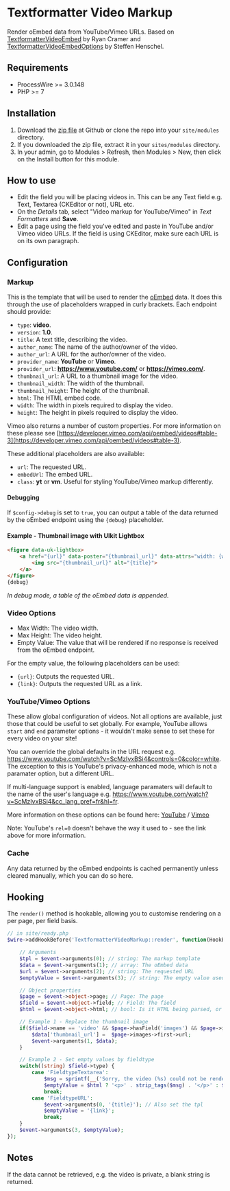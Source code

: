 # Textformatter Video Markup
Render oEmbed data from YouTube/Vimeo URLs. Based on [TextformatterVideoEmbed](https://modules.processwire.com/modules/textformatter-video-embed/) by Ryan Cramer and [TextformatterVideoEmbedOptions](https://modules.processwire.com/modules/textformatter-video-embed-options/) by Steffen Henschel.

## Requirements
* ProcessWire >= 3.0.148
* PHP >= 7

## Installation
1. Download the [zip file](https://github.com/nbcommunication/TextformatterVideoMarkup/archive/master.zip) at Github or clone the repo into your `site/modules` directory.
2. If you downloaded the zip file, extract it in your `sites/modules` directory.
3. In your admin, go to Modules > Refresh, then Modules > New, then click on the Install button for this module.

## How to use
- Edit the field you will be placing videos in. This can be any Text field e.g. Text, Textarea (CKEditor or not), URL etc.
- On the *Details* tab, select "Video markup for YouTube/Vimeo" in *Text Formatters* and **Save**.
- Edit a page using the field you've edited and paste in YouTube and/or Vimeo video URLs. If the field is using CKEditor, make sure each URL is on its own paragraph.

## Configuration

### Markup
This is the template that will be used to render the [oEmbed](https://oembed.com) data. It does this through the use of placeholders wrapped in curly brackets. Each endpoint should provide:

- `type`: **video**.
- `version`: **1.0**.
- `title`: A text title, describing the video.
- `author_name`: The name of the author/owner of the video.
- `author_url`: A URL for the author/owner of the video.
- `provider_name`: **YouTube** or **Vimeo**.
- `provider_url`: **https://www.youtube.com/** or **https://vimeo.com/**.
- `thumbnail_url`: A URL to a thumbnail image for the video.
- `thumbnail_width`: The width of the thumbnail.
- `thumbnail_height`: The height of the thumbnail.
- `html`: The HTML embed code.
- `width`: The width in pixels required to display the video.
- `height`: The height in pixels required to display the video.

Vimeo also returns a number of custom properties. For more information on these please see [https://developer.vimeo.com/api/oembed/videos#table-3](https://developer.vimeo.com/api/oembed/videos#table-3).

These additional placeholders are also available:
- `url`: The requested URL.
- `embedUrl`: The embed URL.
- `class`: **yt** or **vm**. Useful for styling YouTube/Vimeo markup differently.

#### Debugging
If `$config->debug` is set to `true`, you can output a table of the data returned by the oEmbed endpoint using the `{debug}` placeholder.

#### Example - Thumbnail image with UIkit Lightbox
```html
<figure data-uk-lightbox>
    <a href="{url}" data-poster="{thumbnail_url}" data-attrs="width: {width}; height: {height}">
        <img src="{thumbnail_url}" alt="{title}">
    </a>
</figure>
{debug}
```
*In debug mode, a table of the oEmbed data is appended.*

### Video Options
- Max Width: The video width.
- Max Height: The video height.
- Empty Value: The value that will be rendered if no response is received from the oEmbed endpoint.

For the empty value, the following placeholders can be used:
- `{url}`: Outputs the requested URL.
- `{link}`: Outputs the requested URL as a link.

### YouTube/Vimeo Options
These allow global configuration of videos. Not all options are available, just those that could be useful to set globally. For example, YouTube allows `start` and `end` parameter options - it wouldn't make sense to set these for every video on your site!

You can override the global defaults in the URL request e.g. https://www.youtube.com/watch?v=ScMzIvxBSi4&controls=0&color=white. The exception to this is YouTube's privacy-enhanced mode, which is not a paramater option, but a different URL.

If multi-language support is enabled, language paramaters will default to the name of the user's language e.g. https://www.youtube.com/watch?v=ScMzIvxBSi4&cc_lang_pref=fr&hl=fr.

More information on these options can be found here: [YouTube](https://developers.google.com/youtube/player_parameters#Parameters) / [Vimeo](https://developer.vimeo.com/api/oembed/videos#table-2)

Note: YouTube's `rel=0` doesn't behave the way it used to - see the link above for more information.

### Cache
Any data returned by the oEmbed endpoints is cached permanently unless cleared manually, which you can do so here.

## Hooking
The `render()` method is hookable, allowing you to customise rendering on a per page, per field basis.

```php
// in site/ready.php
$wire->addHookBefore('TextformatterVideoMarkup::render', function(HookEvent $event) {

	// Arguments
	$tpl = $event->arguments(0); // string: The markup template
	$data = $event->arguments(1); // array: The oEmbed data
	$url = $event->arguments(2); // string: The requested URL
	$emptyValue = $event->arguments(3); // string: The empty value used if no data is returned

	// Object properties
	$page = $event->object->page; // Page: The page
	$field = $event->object->field; // Field: The field
	$html = $event->object->html; // bool: Is it HTML being parsed, or plain text?

	// Example 1 - Replace the thumbnail image
	if($field->name == 'video' && $page->hasField('images') && $page->images->count) {
		$data['thumbnail_url'] =  $page->images->first->url;
		$event->arguments(1, $data);
	}

	// Example 2 - Set empty values by fieldtype
	switch((string) $field->type) {
		case 'FieldtypeTextarea':
			$msg = sprintf(__('Sorry, the video (%s) could not be rendered.'), $url);
			$emptyValue = $html ? '<p>' . strip_tags($msg) . '</p>' : $msg;
			break;
		case 'FieldtypeURL':
			$event->arguments(0, '{title}'); // Also set the tpl
			$emptyValue = '{link}';
			break;
	}
	$event->arguments(3, $emptyValue);
});
```

## Notes
If the data cannot be retrieved, e.g. the video is private, a blank string is returned.
